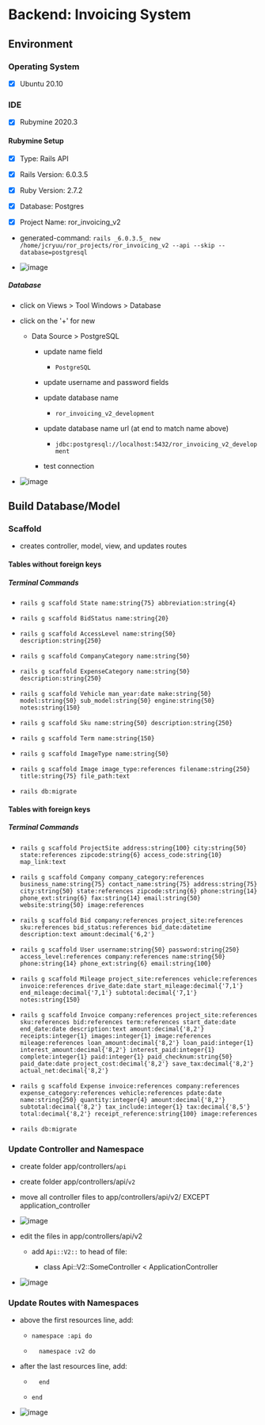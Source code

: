 # Backend: Invoicing System

## Environment

### Operating System

- [x] Ubuntu 20.10
  
### IDE

- [x] Rubymine 2020.3

#### Rubymine Setup

- [x] Type: Rails API
  
- [x] Rails Version: 6.0.3.5
  
- [x] Ruby Version: 2.7.2
  
- [x] Database: Postgres
  
- [x] Project Name: ror_invoicing_v2

- generated-command: `rails _6.0.3.5_ new /home/jcryuu/ror_projects/ror_invoicing_v2 --api --skip --database=postgresql`

- ![image](https://raw.githubusercontent.com/jcampbell18/ror_invoicing_v2/master/Screenshot%20from%202021-02-28%2018-53-12.png)

##### Database

- click on Views > Tool Windows > Database

- click on the '+' for new
    - Data Source > PostgreSQL
      
        - update name field
            - `PostgreSQL`
            
        - update username and password fields
          
        - update database name
            - `ror_invoicing_v2_development`
        - update database name url (at end to match name above)
            - `jdbc:postgresql://localhost:5432/ror_invoicing_v2_development`
          
        - test connection

- ![image](https://raw.githubusercontent.com/jcampbell18/ror_invoicing_v2/master/Screenshot%20from%202021-02-28%2019-04-39.png)

## Build Database/Model

### Scaffold

- creates controller, model, view, and updates routes

#### Tables without foreign keys

##### Terminal Commands

- `rails g scaffold State name:string{75} abbreviation:string{4}`

- `rails g scaffold BidStatus name:string{20}`

- `rails g scaffold AccessLevel name:string{50} description:string{250}`

- `rails g scaffold CompanyCategory name:string{50}`

- `rails g scaffold ExpenseCategory name:string{50} description:string{250}`

- `rails g scaffold Vehicle man_year:date make:string{50} model:string{50} sub_model:string{50} engine:string{50} notes:string{150}`

- `rails g scaffold Sku name:string{50} description:string{250}`

- `rails g scaffold Term name:string{150}`

- `rails g scaffold ImageType name:string{50}`

- `rails g scaffold Image image_type:references filename:string{250} title:string{75} file_path:text`

- `rails db:migrate`

#### Tables with foreign keys

##### Terminal Commands

- `rails g scaffold ProjectSite address:string{100} city:string{50} state:references zipcode:string{6} access_code:string{10} map_link:text`

- `rails g scaffold Company company_category:references business_name:string{75} contact_name:string{75} address:string{75} city:string{50} state:references zipcode:string{6} phone:string{14} phone_ext:string{6} fax:string{14} email:string{50} website:string{50} image:references`

- `rails g scaffold Bid company:references project_site:references sku:references bid_status:references bid_date:datetime description:text amount:decimal{'6,2'}`

- `rails g scaffold User username:string{50} password:string{250} access_level:references company:references name:string{50} phone:string{14} phone_ext:string{6} email:string{100}`

- `rails g scaffold Mileage project_site:references vehicle:references invoice:references drive_date:date start_mileage:decimal{'7,1'} end_mileage:decimal{'7,1'} subtotal:decimal{'7,1'} notes:string{150}`

- `rails g scaffold Invoice company:references project_site:references sku:references bid:references term:references start_date:date end_date:date description:text amount:decimal{'8,2'} receipts:integer{1} images:integer{1} image:references mileage:references loan_amount:decimal{'8,2'} loan_paid:integer{1} interest_amount:decimal{'8,2'} interest_paid:integer{1} complete:integer{1} paid:integer{1} paid_checknum:string{50} paid_date:date project_cost:decimal{'8,2'} save_tax:decimal{'8,2'} actual_net:decimal{'8,2'}`

- `rails g scaffold Expense invoice:references company:references expense_category:references vehicle:references pdate:date name:string{250} quantity:integer{4} amount:decimal{'8,2'} subtotal:decimal{'8,2'} tax_include:integer{1} tax:decimal{'8,5'} total:decimal{'8,2'} receipt_reference:string{100} image:references`

- `rails db:migrate`

### Update Controller and Namespace

- create folder app/controllers/`api`
  
- create folder app/controllers/api/`v2`
  
- move all controller files to app/controllers/api/v2/ EXCEPT application_controller

- ![image](https://raw.githubusercontent.com/jcampbell18/ror_invoicing_v2/master/Screenshot%20from%202021-02-28%2018-56-26.png)

- edit the files in app/controllers/api/v2
  
    - add `Api::V2::` to head of file:
      
        - class Api::V2::SomeController < ApplicationController

- ![image](https://raw.githubusercontent.com/jcampbell18/ror_invoicing_v2/master/Screenshot%20from%202021-02-28%2019-02-09.png)

### Update Routes with Namespaces

- above the first resources line, add:
    
    - `namespace :api do`
      
    - `  namespace :v2 do`
    
- after the last resources line, add:

    - `  end`
    
    - `end`
    
- ![image](https://raw.githubusercontent.com/jcampbell18/ror_invoicing_v2/master/Screenshot%20from%202021-02-28%2018-51-23.png)
